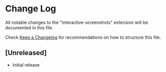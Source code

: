 # Change Log
All notable changes to the "interactive-screenshots" extension will be documented in this file.

Check [Keep a Changelog](http://keepachangelog.com/) for recommendations on how to structure this file.

## [Unreleased]
- Initial release